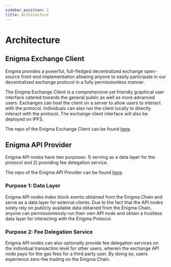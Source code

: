 ```yaml
---
sidebar_position: 1
title: Architecture
---
```


# Architecture

## Enigma Exchange Client

Enigma provides a powerful, full-fledged decentralized exchange open-source front-end implementation allowing anyone to easily participate in our decentralized exchange protocol in a fully permissionless manner.

The Enigma Exchange Client is a comprehensive yet friendly graphical user interface catered towards the general public as well as more advanced users. Exchanges can host the client on a server to allow users to interact with the protocol. Individuals can also run the client locally to directly interact with the protocol. The exchange client interface will also be deployed on IPFS.

The repo of the Enigma Exchange Client can be found [here](https://github.com/EnigmasLab/enigma-dex).

## Enigma API Provider

Enigma API nodes have two purposes: 1) serving as a data layer for the protocol and 2) providing fee delegation service.

The repo of the Enigma API Provider can be found [here](https://github.com/EnigmasLab/enigma-exchange).

### Purpose 1: Data Layer
Enigma API nodes index block events obtained from the Enigma Chain and serve as a data layer for external clients. Due to the fact that the API nodes solely rely on publicly available data obtained from the Enigma Chain, anyone can permissionlessly run their own API node and obtain a trustless data layer for interacting with the Enigma Protocol. 

### Purpose 2: Fee Delegation Service
Enigma API nodes can also optionally provide fee delegation services on the individual transaction level for other users, wherein the exchange API node pays for the gas fees for a third party user. By doing so, users experience zero-fee trading on the Enigma Chain.
